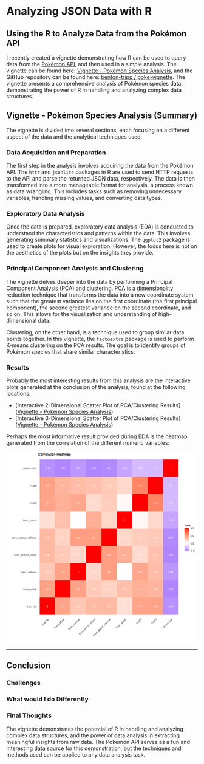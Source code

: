 Analyzing JSON Data with R
================

## Using the R to Analyze Data from the Pokémon API

I recently created a vignette demonstrating how R can be used to query data from the [Pokémon API](https://pokeapi.co/), and then used in a simple analysis. The vignette can be found here: [Vignette - Pokémon Species Analysis](https://benton-tripp.github.io/poke-vignette/), and the GitHub repository can be found here: [benton-tripp /
poke-vignette](https://github.com/benton-tripp/poke-vignette). The vignette presents a comprehensive analysis of Pokémon species data, demonstrating the power of R in handling and analyzing complex data structures. 

## Vignette - Pokémon Species Analysis (Summary)

The vignette is divided into several sections, each focusing on a different aspect of the data and the analytical techniques used: 

### Data Acquisition and Preparation

The first step in the analysis involves acquiring the data from the Pokémon API. The `httr` and `jsonlite` packages in R are used to send HTTP requests to the API and parse the returned JSON data, respectively. The data is then transformed into a more manageable format for analysis, a process known as data wrangling. This includes tasks such as removing unnecessary variables, handling missing values, and converting data types.

### Exploratory Data Analysis

Once the data is prepared, exploratory data analysis (EDA) is conducted to understand the characteristics and patterns within the data. This involves generating summary statistics and visualizations. The `ggplot2` package is used to create plots for visual exploration. However, the focus here is not on the aesthetics of the plots but on the insights they provide.

### Principal Component Analysis and Clustering

The vignette delves deeper into the data by performing a Principal Component Analysis (PCA) and clustering. PCA is a dimensionality reduction technique that transforms the data into a new coordinate system such that the greatest variance lies on the first coordinate (the first principal component), the second greatest variance on the second coordinate, and so on. This allows for the visualization and understanding of high-dimensional data.

Clustering, on the other hand, is a technique used to group similar data points together. In this vignette, the `factoextra` package is used to perform K-means clustering on the PCA results. The goal is to identify groups of Pokémon species that share similar characteristics.

### Results

Probably the most interesting results from this analysis are the interactive plots generated at the conclusion of the analysis, found at the following locations:

- [Interactive 2-Dimensional Scatter Plot of PCA/Clustering Results]([Vignette - Pokémon Species Analysis](https://benton-tripp.github.io/poke-vignette/plots/plot_2d.html))
- [Interactive 3-Dimensional Scatter Plot of PCA/Clustering Results]([Vignette - Pokémon Species Analysis](https://benton-tripp.github.io/poke-vignette/plots/plot_2d.html))

Perhaps the most informative result provided during EDA is the heatmap generated from the correlation of the different numeric variables:

![](../images/corr-heatmap-1.png)<!-- -->

<hr>

## Conclusion



### Challenges



### What would I do Differently



### Final Thoughts

The vignette demonstrates the potential of R in handling and analyzing complex data structures, and the power of data analysis in extracting meaningful insights from raw data. The Pokémon API serves as a fun and interesting data source for this demonstration, but the techniques and methods used can be applied to any data analysis task.



